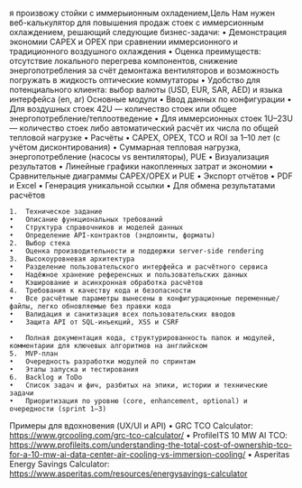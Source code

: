 я произвожу стойки с иммерыионным охладением,Цель
Нам нужен веб-калькулятор для повышения продаж стоек с иммерсионным охлаждением, решающий следующие бизнес-задачи:
	•	Демонстрация экономии CAPEX и OPEX при сравнении иммерсионного и традиционного воздушного охлаждения
	•	Оценка преимуществ: отсутствие локального перегрева компонентов, снижение энергопотребления за счёт демонтажа вентиляторов и возможность погружать в жидкость оптические коммутаторы
	•	Удобство для потенциального клиента: выбор валюты (USD, EUR, SAR, AED) и языка интерфейса (en, ar)
Основные модули
	•	Ввод данных по конфигурации
	•	Для воздушных стоек 42U — количество стоек или общее энергопотребление/теплоотведение
	•	Для иммерсионных стоек 1U–23U — количество стоек либо автоматический расчёт их числа по общей тепловой нагрузке
	•	Расчёты
	•	CAPEX, OPEX, TCO и ROI за 1–10 лет (с учётом дисконтирования)
	•	Суммарная тепловая нагрузка, энергопотребление (насосы vs вентиляторы), PUE
	•	Визуализация результатов
	•	Линейные графики накопленных затрат и экономии
	•	Сравнительные диаграммы CAPEX/OPEX и PUE
	•	Экспорт отчётов
	•	PDF и Excel
	•	Генерация уникальной ссылки
	•	Для обмена результатами расчётов

	1.	Техническое задание
	•	Описание функциональных требований
	•	Структура справочников и моделей данных
	•	Определение API-контрактов (эндпоинты, форматы)
	2.	Выбор стека
	•	Оценка производительности и поддержки server-side rendering
	3.	Высокоуровневая архитектура
	•	Разделение пользовательского интерфейса и расчётного сервиса
	•	Надёжное хранение референсных и пользовательских данных
	•	Кэширование и асинхронная обработка расчётов
	4.	Требования к качеству кода и безопасности
	•	Все расчётные параметры вынесены в конфигурационные переменные/файлы, легко обновляемые без правки кода
	•	Валидация и санитизация всех пользовательских вводов
	•	Защита API от SQL-инъекций, XSS и CSRF

	•	Полная документация кода, структурированность папок и модулей, комментарии для ключевых алгоритмов на английском
	5.	MVP-план
	•	Очередность разработки модулей по спринтам
	•	Этапы запуска и тестирования
	6.	Backlog и ToDo
	•	Список задач и фич, разбитых на эпики, истории и технические задачи
	•	Приоритизация по уровню (core, enhancement, optional) и очередности (sprint 1–3)
Примеры для вдохновения (UX/UI и API)
	•	GRC TCO Calculator: https://www.grcooling.com/grc-tco-calculator/
	•	ProfileITS 10 MW AI TCO: https://www.profileits.com/understanding-the-total-cost-of-ownership-tco-for-a-10-mw-ai-data-center-air-cooling-vs-immersion-cooling/
	•	Asperitas Energy Savings Calculator: https://www.asperitas.com/resources/energysavings-calculator